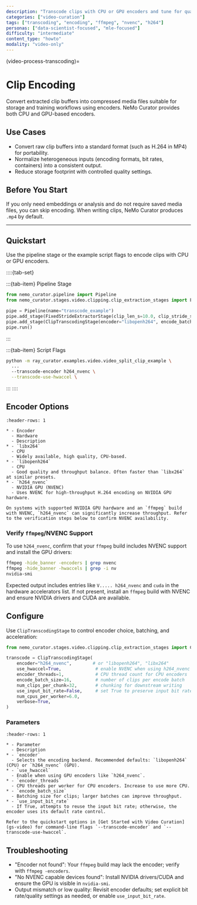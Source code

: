 ```yaml
---
description: "Transcode clips with CPU or GPU encoders and tune for quality and performance"
categories: ["video-curation"]
tags: ["transcoding", "encoding", "ffmpeg", "nvenc", "h264"]
personas: ["data-scientist-focused", "mle-focused"]
difficulty: "intermediate"
content_type: "howto"
modality: "video-only"
---
```



(video-process-transcoding)=

# Clip Encoding

Convert extracted clip buffers into compressed media files suitable for storage and training workflows using encoders. NeMo Curator provides both CPU and GPU-based encoders.

## Use Cases

- Convert raw clip buffers into a standard format (such as H.264 in MP4) for portability.
- Normalize heterogeneous inputs (encoding formats, bit rates, containers) into a consistent output.
- Reduce storage footprint with controlled quality settings.

## Before You Start

If you only need embeddings or analysis and do not require saved media files, you can skip encoding. When writing clips, NeMo Curator produces `.mp4` by default.

---

## Quickstart

Use the pipeline stage or the example script flags to encode clips with CPU or GPU encoders.

::::{tab-set}

:::{tab-item} Pipeline Stage

```python
from nemo_curator.pipeline import Pipeline
from nemo_curator.stages.video.clipping.clip_extraction_stages import FixedStrideExtractorStage, ClipTranscodingStage

pipe = Pipeline(name="transcode_example")
pipe.add_stage(FixedStrideExtractorStage(clip_len_s=10.0, clip_stride_s=10.0))
pipe.add_stage(ClipTranscodingStage(encoder="libopenh264", encode_batch_size=16, encoder_threads=1, verbose=True))
pipe.run()
```

:::

:::{tab-item} Script Flags

```bash
python -m ray_curator.examples.video.video_split_clip_example \
  ...
  --transcode-encoder h264_nvenc \
  --transcode-use-hwaccel \
```

:::
::::

## Encoder Options

```{list-table} Encoders
:header-rows: 1

* - Encoder
  - Hardware
  - Description
* - `libx264`
  - CPU
  - Widely available, high quality, CPU-based.
* - `libopenh264`
  - CPU
  - Good quality and throughput balance. Often faster than `libx264` at similar presets.
* - `h264_nvenc`
  - NVIDIA GPU (NVENC)
  - Uses NVENC for high-throughput H.264 encoding on NVIDIA GPU hardware.
```

```{tip}
On systems with supported NVIDIA GPU hardware and an `ffmpeg` build with NVENC, `h264_nvenc` can significantly increase throughput. Refer to the verification steps below to confirm NVENC availability.
```

### Verify `ffmpeg`/NVENC Support

To use `h264_nvenc`, confirm that your `ffmpeg` build includes NVENC support and install the GPU drivers:

```bash
ffmpeg -hide_banner -encoders | grep nvenc
ffmpeg -hide_banner -hwaccels | grep -i nv
nvidia-smi
```

Expected output includes entries like `V..... h264_nvenc` and `cuda` in the hardware accelerators list. If not present, install an `ffmpeg` build with NVENC and ensure NVIDIA drivers and CUDA are available.

## Configure

Use `ClipTranscodingStage` to control encoder choice, batching, and acceleration:

```python
from nemo_curator.stages.video.clipping.clip_extraction_stages import ClipTranscodingStage

transcode = ClipTranscodingStage(
    encoder="h264_nvenc",        # or "libopenh264", "libx264"
    use_hwaccel=True,             # enable NVENC when using h264_nvenc
    encoder_threads=1,            # CPU thread count for CPU encoders
    encode_batch_size=16,         # number of clips per encode batch
    num_clips_per_chunk=32,       # chunking for downstream writing
    use_input_bit_rate=False,     # set True to preserve input bit rate when available
    num_cpus_per_worker=6.0,
    verbose=True,
)
```

### Parameters

```{list-table} Common Parameters
:header-rows: 1

* - Parameter
  - Description
* - `encoder`
  - Selects the encoding backend. Recommended defaults: `libopenh264` (CPU) or `h264_nvenc` (GPU).
* - `use_hwaccel`
  - Enable when using GPU encoders like `h264_nvenc`.
* - `encoder_threads`
  - CPU threads per worker for CPU encoders. Increase to use more CPU.
* - `encode_batch_size`
  - Batching size for clips; larger batches can improve throughput.
* - `use_input_bit_rate`
  - If True, attempts to reuse the input bit rate; otherwise, the encoder uses its default rate control.
```

```{seealso}
Refer to the quickstart options in [Get Started with Video Curation](gs-video) for command-line flags `--transcode-encoder` and `--transcode-use-hwaccel`.
```

## Troubleshooting

- "Encoder not found": Your `ffmpeg` build may lack the encoder; verify with `ffmpeg -encoders`.
- "No NVENC capable devices found": Install NVIDIA drivers/CUDA and ensure the GPU is visible in `nvidia-smi`.
- Output mismatch or low quality: Revisit encoder defaults; set explicit bit rate/quality settings as needed, or enable `use_input_bit_rate`.
